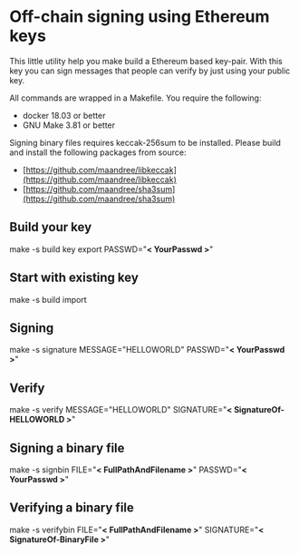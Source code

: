 # Off-chain signing using Ethereum keys

This little utility help you make build a Ethereum based key-pair.  With this
key you can sign messages that people can verify by just using your public key.

All commands are wrapped in a Makefile. You require the following:

* docker 18.03 or better
* GNU Make 3.81 or better

Signing binary files requires keccak-256sum to be installed. Please build and
install the following packages from source:

* [https://github.com/maandree/libkeccak](https://github.com/maandree/libkeccak)
* [https://github.com/maandree/sha3sum](https://github.com/maandree/sha3sum)

## Build your key
make -s build key export PASSWD="**< YourPasswd >**"

## Start with existing key
make -s build import

## Signing
make -s signature MESSAGE="HELLOWORLD" PASSWD="**< YourPasswd >**"

## Verify
make -s verify MESSAGE="HELLOWORLD" SIGNATURE="**< SignatureOf-HELLOWORLD >**"

## Signing a binary file
make -s signbin FILE="**< FullPathAndFilename >**" PASSWD="**< YourPasswd >**"

## Verifying a binary file
make -s verifybin FILE="**< FullPathAndFilename >**" SIGNATURE="**< SignatureOf-BinaryFile >**"

